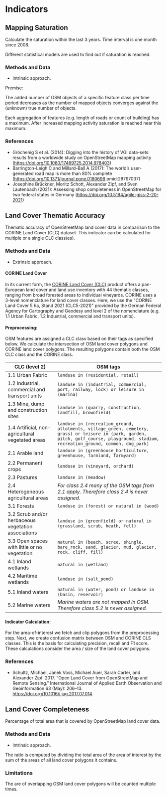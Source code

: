 # Indicators

## Mapping Saturation

Calculate the saturation within the last 3 years.
Time interval is one month since 2008.


Different statistical models are used to find out if saturation is reached.


### Methods and Data

- Intrinsic approach.

Premise:

The added number of OSM objects of a specific feature class per time period decreases as the
number of mapped objects converges against the (unknown) true number of objects.

Each aggregation of features (e.g. length of roads or count of building)
has a maximum. After increased mapping activity saturation is reached near this
maximum.



### References

- Gröchenig S et al. (2014): Digging into the history of VGI data-sets: results from
    a worldwide study on OpenStreetMap mapping activity
    (https://doi.org/10.1080/17489725.2014.978403)
- Barrington-Leigh C and Millard-Ball A (2017): The world’s user-generated road map
    is more than 80% complete
    (https://doi.org/10.1371/journal.pone.0180698 pmid:28797037)
- Josephine Brückner, Moritz Schott, Alexander Zipf, and Sven Lautenbach (2021):
    Assessing shop completeness in OpenStreetMap for two federal states in Germany
    (https://doi.org/10.5194/agile-giss-2-20-2021)



## Land Cover Thematic Accuracy

Thematic accuracy of OpenStreetMap land cover data in comparison to the CORINE Land Cover (CLC) dataset.
This indicator can be calculated for multiple or a single CLC class(es).


### Methods and Data
- Extrinsic approach.

#### CORINE Land Cover
In its current form, the [CORINE Land Cover (CLC)](https://land.copernicus.eu/en/products/corine-land-cover) product offers a pan-European land cover and land use
inventory with 44 thematic classes, ranging from broad forested areas to individual vineyards.
CORINE uses a 3-level nomenclature for land cover classes.
Here, we use the "CORINE Land Cover 5 ha, Stand 2021 (CLC5-2021)"
provided by the German Federal Agency for Cartography and Geodesy and
level 2 of the nomenclature (e.g. 1.1 Urban Fabric, 1.2 Industrial, commercial and transport units).

#### Preprocessing:

OSM features are assigned a CLC class based on their tags as specified below. 
We calculate the intersection of OSM land cover polygons and CORINE land cover polygons.
The resulting polygons contain both the OSM CLC class and the CORINE class.

| CLC (level 2)                                        | OSM tags                                                                                                                                                                                | 
|------------------------------------------------------|-----------------------------------------------------------------------------------------------------------------------------------------------------------------------------------------|
| 1.1 Urban Fabric                                     | `landuse in (residential, retail)`                                                                                                                                                      |
| 1.2 	Industrial, commercial and transport units      | `landuse in (industrial, commercial, port, railway, lock) or leisure in (marina)`                                                                                                       |
| 1.3 	Mine, dump and construction sites               | `landuse in (quarry, construction, landfill, brownfield)`                                                                                                                               |
| 1.4 	Artificial, non-agricultural vegetated areas    | `landuse in (recreation_ground, allotments, village_green, cemetery, grass) or leisure in (park, garden, pitch, golf_course, playground, stadium, recreation_ground, common, dog_park)` |
| 2.1 	Arable land                                     | `landuse in (greenhouse_horticulture, greenhouse, farmland, farmyard)`                                                                                                                  |
| 2.2 	Permanent crops                                 | `landuse in (vineyard, orchard)`                                                                                                                                                        |
| 2.3 	Pastures                                        | `landuse in (meadow)`                                                                                                                                                                   |
| 2.4 	Heterogeneous agricultural areas                | *For class 2.4 many of the OSM tags from 2.1 apply. Therefore class 2.4 is never assigned.*                                                                                             |
| 3.1 	Forests                                         | `landuse in (forest) or natural in (wood)`                                                                                                                                              |
| 3.2 	Scrub and/or herbaceous vegetation associations | `landuse in (greenfield) or natural in (grassland, scrub, heath, fell)`                                                                                                                 |
| 3.3 	Open spaces with little or no vegetation        | `natural in (beach, scree, shingle, bare_rock, sand, glacier, mud, glacier, rock, cliff, fill)`                                                                                         |
| 4.1 	Inland wetlands                                 | `natural in (wetland)`                                                                                                                                                                  |
| 4.2 	Maritime wetlands                               | `landuse in (salt_pond)`                                                                                                                                                                |
| 5.1 	Inland waters                                   | `natural in (water, pond) or landuse in (basin, reservoir)`                                                                                                                             |
| 5.2 	Marine waters                                   | *Marine waters are not mapped in OSM. Therefore class 5.2 is never assigned.*                                                                                                           |



#### Indicator Calculation:

For the area-of-interest we fetch and clip polygons from the preprocessing step.
Next, we create confusion matrix between OSM and CORINE CLS classes.
This is the basis for calculating precision, recall and F1 score.
These calculations consider the area / size of the land cover polygons.


### References

- Schultz, Michael, Janek Voss, Michael Auer, Sarah Carter, and Alexander Zipf. 2017. “Open Land Cover from OpenStreetMap and Remote Sensing.” International Journal of Applied Earth Observation and Geoinformation 63 (May): 206–13. https://doi.org/10.1016/j.jag.2017.07.014.


## Land Cover Completeness

Percentage of total area that is covered by OpenStreetMap land cover data.


### Methods and Data
- Intrinsic approach.

The ratio is computed by dividing the total area of the area of interest by the sum of the areas of all land cover polygons it contains.

### Limitations

The are of overlapping OSM land cover polygons will be counted multiple times.
